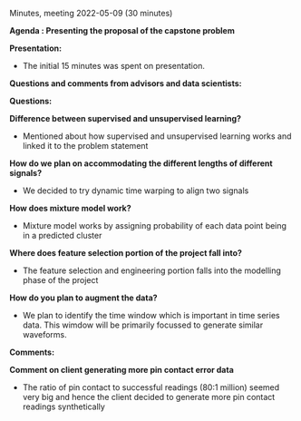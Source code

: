 Minutes, meeting 2022-05-09 (30 minutes)

**Agenda : Presenting the proposal of the capstone problem**

**Presentation:**

 - The initial 15 minutes was spent on presentation.

**Questions and comments from advisors and data scientists:**

**Questions:**

**Difference between supervised and unsupervised learning?**
 -  Mentioned about how supervised and unsupervised learning works and linked it to the problem statement 
      
**How do we plan on accommodating the different lengths of different signals?**
 -  We decided to try dynamic time warping to align two signals
    
**How does mixture model work?**
 -  Mixture model works by assigning probability of each data point being in a predicted cluster
    
**Where does feature selection portion of the project fall into?**
 -  The feature selection and engineering portion falls into the modelling phase of the project
    
**How do you plan to augment the data?**
 -  We plan to identify the time window which is important in time series data. This wimdow will be primarily focussed to generate similar waveforms.
    
 **Comments:**
 
**Comment on client generating more pin contact error data**
 -  The ratio of pin contact to successful readings (80:1 million) seemed very big and hence the client decided to generate more pin contact readings synthetically
 
